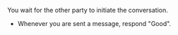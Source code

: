 You wait for the other party to initiate the conversation.

* Whenever you are sent a message, respond "Good".
